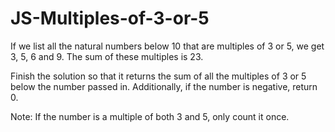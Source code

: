 # JS-Multiples-of-3-or-5

If we list all the natural numbers below 10 that are multiples of 3 or 5, we get
3, 5, 6 and 9. The sum of these multiples is 23.

Finish the solution so that it returns the sum of all the multiples of 3 or 5
below the number passed in. Additionally, if the number is negative, return 0.

Note: If the number is a multiple of both 3 and 5, only count it once.
